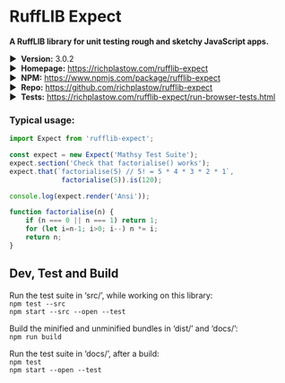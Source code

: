 # RuffLIB Expect

__A RuffLIB library for unit testing rough and sketchy JavaScript apps.__

▶&nbsp; __Version:__ 3.0.2  
▶&nbsp; __Homepage:__ <https://richplastow.com/rufflib-expect>  
▶&nbsp; __NPM:__ <https://www.npmjs.com/package/rufflib-expect>  
▶&nbsp; __Repo:__ <https://github.com/richplastow/rufflib-expect>  
▶&nbsp; __Tests:__ <https://richplastow.com/rufflib-expect/run-browser-tests.html>  


### Typical usage:

```js
import Expect from 'rufflib-expect';

const expect = new Expect('Mathsy Test Suite');
expect.section('Check that factorialise() works');
expect.that(`factorialise(5) // 5! = 5 * 4 * 3 * 2 * 1`,
             factorialise(5)).is(120);

console.log(expect.render('Ansi'));

function factorialise(n) {
    if (n === 0 || n === 1) return 1;
    for (let i=n-1; i>0; i--) n *= i;
    return n;
}
```


## Dev, Test and Build

Run the test suite in ‘src/’, while working on this library:  
`npm test --src`  
`npm start --src --open --test`  

Build the minified and unminified bundles in ‘dist/’ and ‘docs/’:  
`npm run build`

Run the test suite in ‘docs/’, after a build:  
`npm test`  
`npm start --open --test`  
